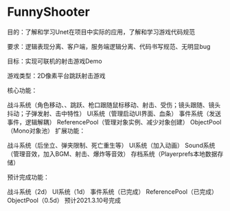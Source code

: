 # FunnyShooter

目的：了解和学习Unet在项目中实际的应用，了解和学习游戏代码规范

要求：逻辑表现分离、客户端，服务端逻辑分离、代码书写规范、无明显bug

目标：实现可联机的射击游戏Demo

游戏类型：2D像素平台跳跃射击游戏

核心功能：

战斗系统（角色移动、、跳跃、枪口跟随鼠标移动、射击、受伤；镜头跟随、镜头抖动；子弹发射、击中特性）
UI系统（管理启动UI界面、血条）
事件系统（发送事件，逻辑解耦）
ReferencePool（管理对象实例、减少对象创建）
ObjectPool（Mono对象池）
扩展功能：

战斗系统（后坐立、弹夹限制、死亡重生等）
UI系统（加入动画）
Sound系统（管理音效，加入BGM、射击、爆炸等音效）
存档系统（Playerprefs本地数据存储）


预计完成功能：

战斗系统（2d）
UI系统（1d）
事件系统（已完成）
ReferencePool（已完成）
ObjectPool（0.5d）
预计2021.3.10号完成